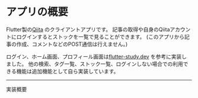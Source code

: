 # アプリの概要

Flutter製の[Qiita](https://qiita.com/) のクライアントアプリです。
記事の取得や自身のQiitaアカウントにログインするとストックを一覧で見ることができます。
(このアプリから記事の作成、コメントなどのPOST通信は行えません。)

ログイン、ホーム画面、プロフィール画面は[flutter-study.dev](https://www.flutter-study.dev/create-app/qiita-app) を参考に実装しました。
他の検索、タグ一覧、ストック一覧、ログインしない場合での利用できる機能は追加機能として自ら実装しています。

---
実装概要
 

